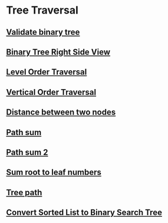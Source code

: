 # Tree Traversal

## [Validate binary tree](https://leetcode.com/problems/validate-binary-search-tree/discuss/32201/Python-solution-with-detailed-explanation)

## [Binary Tree Right Side View](https://leetcode.com/problems/binary-tree-right-side-view/discuss/56064/5-9-Lines-Python-48%2B-ms)

## [Level Order Traversal](https://leetcode.com/problems/binary-tree-level-order-traversal/discuss/123287/BFS-beats-100-Python)

## [Vertical Order Traversal](https://www.geeksforgeeks.org/print-binary-tree-vertical-order-set-2/)

## [Distance between two nodes](https://www.geeksforgeeks.org/find-distance-between-two-nodes-of-a-binary-tree/)

## [Path sum](https://leetcode.com/problems/path-sum/discuss/36413/Python-Solution-with-Detailed-Explanation)

## [Path sum 2](https://leetcode.com/problems/path-sum-ii/discuss/36750/Python-Solution-with-Detailed-Explanation)

## [Sum root to leaf numbers](https://leetcode.com/problems/sum-root-to-leaf-numbers/discuss/41411/Python-Solution-with-Detailed-Explanation)

## [Tree path](https://leetcode.com/problems/binary-tree-paths/discuss/68329/Python-Solution-with-Detailed-Explanation)

## [Convert Sorted List to Binary Search Tree](https://leetcode.com/problems/convert-sorted-list-to-binary-search-tree/)

